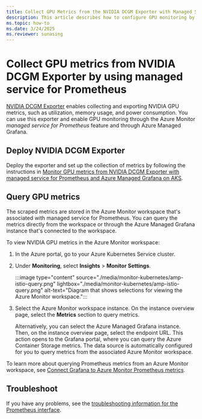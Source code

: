 ```yaml
---
title: Collect GPU Metrics from the NVIDIA DCGM Exporter with Managed Service for Prometheus
description: This article describes how to configure GPU monitoring by using Prometheus metrics in Azure Monitor to a Kubernetes cluster.
ms.topic: how-to
ms.date: 3/24/2025
ms.reviewer: sunasing
---
```

# Collect GPU metrics from NVIDIA DCGM Exporter by using managed service for Prometheus

[NVIDIA DCGM Exporter](https://docs.nvidia.com/datacenter/cloud-native/gpu-telemetry/latest/dcgm-exporter.html) enables collecting and exporting NVIDIA GPU metrics, such as utilization, memory usage, and power consumption. You can use this exporter and enable GPU monitoring through the Azure Monitor *managed service for Prometheus* feature and through Azure Managed Grafana.

## Deploy NVIDIA DCGM Exporter

Deploy the exporter and set up the collection of metrics by following the instructions in [Monitor GPU metrics from NVIDIA DCGM Exporter with managed service for Prometheus and Azure Managed Grafana on AKS](/azure/aks/monitor-gpu-metrics).

## Query GPU metrics

The scraped metrics are stored in the Azure Monitor workspace that's associated with managed service for Prometheus. You can query the metrics directly from the workspace or through the Azure Managed Grafana instance that's connected to the workspace.

To view NVIDIA GPU metrics in the Azure Monitor workspace:

1. In the Azure portal, go to your Azure Kubernetes Service cluster.

2. Under **Monitoring**, select **Insights** > **Monitor Settings**.

   :::image type="content" source="./media/monitor-kubernetes/amp-istio-query.png" lightbox="./media/monitor-kubernetes/amp-istio-query.png" alt-text="Diagram that shows selections for viewing the Azure Monitor workspace.":::

3. Select the Azure Monitor workspace instance. On the instance overview page, select the **Metrics** section to query metrics.

   Alternatively, you can select the Azure Managed Grafana instance. Then, on the instance overview page, select the endpoint URL. This action opens to the Grafana portal, where you can query the Azure Container Storage metrics. The data source is automatically configured for you to query metrics from the associated Azure Monitor workspace.

To learn more about querying Prometheus metrics from an Azure Monitor workspace, see [Connect Grafana to Azure Monitor Prometheus metrics](../essentials/prometheus-grafana.md).

## Troubleshoot

If you have any problems, see the [troubleshooting information for the Prometheus interface](prometheus-metrics-troubleshoot.md#prometheus-interface).
